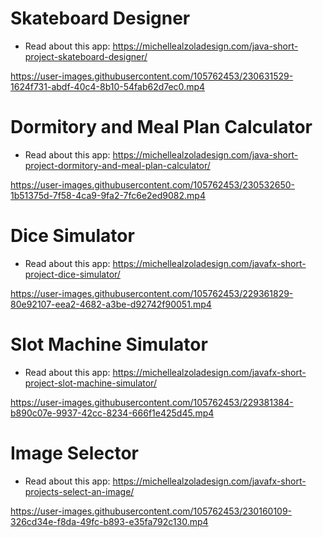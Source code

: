 # Skateboard Designer
- Read about this app: https://michellealzoladesign.com/java-short-project-skateboard-designer/

https://user-images.githubusercontent.com/105762453/230631529-1624f731-abdf-40c4-8b10-54fab62d7ec0.mp4

# Dormitory and Meal Plan Calculator
- Read about this app: https://michellealzoladesign.com/java-short-project-dormitory-and-meal-plan-calculator/

https://user-images.githubusercontent.com/105762453/230532650-1b51375d-7f58-4ca9-9fa2-7fc6e2ed9082.mp4

# Dice Simulator
- Read about this app: https://michellealzoladesign.com/javafx-short-project-dice-simulator/

https://user-images.githubusercontent.com/105762453/229361829-80e92107-eea2-4682-a3be-d92742f90051.mp4

# Slot Machine Simulator
- Read about this app: https://michellealzoladesign.com/javafx-short-project-slot-machine-simulator/

https://user-images.githubusercontent.com/105762453/229381384-b890c07e-9937-42cc-8234-666f1e425d45.mp4

# Image Selector
- Read about this app: https://michellealzoladesign.com/javafx-short-projects-select-an-image/

https://user-images.githubusercontent.com/105762453/230160109-326cd34e-f8da-49fc-b893-e35fa792c130.mp4

